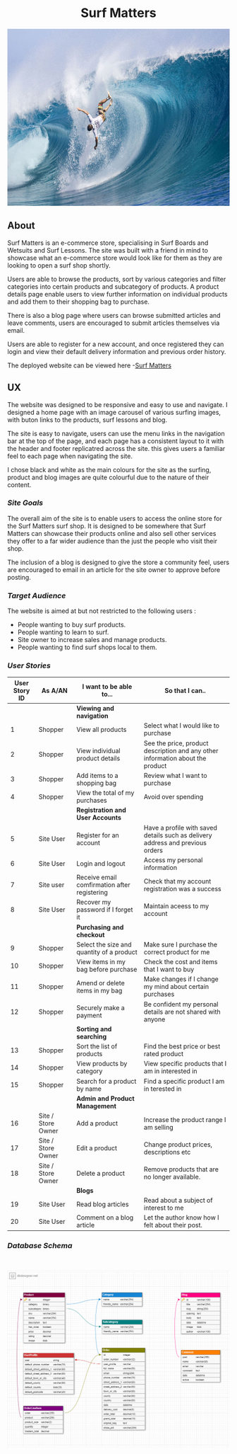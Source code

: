 <div align='center'>

# **Surf Matters**

</div>

<p align="center">
    <img width="600" height="400" src="media/surf_matters_readme.jpg">
</p>

## **About**

Surf Matters is an e-commerce store, specialising in Surf Boards and Wetsuits and Surf Lessons.
The site was built with a friend in mind to showcase what an e-commerce store would look like for them as
they are looking to open a surf shop shortly.

Users are able to browse the products, sort by various categories and filter categories into certain products
and subcategory of products. A product details page enable users to view further information on individual products
and add them to their shopping bag to purchase.

There is also a blog page where users can browse submitted articles and leave comments, users are encouraged
to submit articles themselves via email.

Users are able to register for a new account, and once registered they can login and view their default delivery 
information and previous order history.

The deployed website can be viewed here -[Surf Matters](https://adamp-surf-matters.herokuapp.com/)

## **UX**

The website was designed to be responsive and easy to use and navigate. I designed a home page with an image carousel
of various surfing images, with buton links to the products, surf lessons and blog.

The site is easy to navigate, users can use the menu links in the navigation bar at the top of the page,
and each page has a consistent layout to it with the header and footer replicatred across the site. 
this gives users a familiar feel to each page when navigating the site.

I chose black and white as the main colours for the site as the surfing, product and blog images
are quite colourful due to the nature of their content.

### _**Site Goals**_

The overall aim of the site is to enable users to access the online store for the Surf Matters
surf shop. It is designed to be somewhere that Surf Matters can showcase their products online and 
also sell other services they offer to a far wider audience than the just the people who visit their
shop. 

The inclusion of a blog is designed to give the store a community feel, users are encouraged to email in an 
article for the site owner to approve before posting.

### _**Target Audience**_ 

The website is aimed at but not restricted to the following users :

* People wanting to buy surf products.
* People wanting to learn to surf.
* Site owner to increase sales and manage products.
* People wanting to find surf shops local to them.

### _**User Stories**_

| User Story ID | As A/AN            | I want to be able to...                      | So that I can..                                                                |
|---------------|--------------------|----------------------------------------------|--------------------------------------------------------------------------------|
|               |                    | **Viewing and navigation**                       |                                                                                |
| 1             | Shopper            | View all products                            | Select what I would like to purchase                                           |
| 2             | Shopper            | View individual product details              | See the price, product description and any other information about the product |
| 3             | Shopper            | Add items to a shopping bag                  | Review what I want to purchase                                                 |
| 4             | Shopper            | View the total of my purchases               | Avoid over spending                                                            |
|               |                    | **Registration and User Accounts**               |                                                                                |
| 5             | Site User          | Register for an account                      | Have a profile with saved details such as delivery address and previous orders |
| 6             | Site User          | Login and logout                             | Access my personal information                                                 |
| 7             | Site user          | Receive email comfirmation after registering | Check that my account registration was a success                               |
| 8             | Site User          | Recover my password if I forget it           | Maintain aceess to my account                                                  |
|               |                    | **Purchasing and checkout**                      |                                                                                |
| 9             | Shopper            | Select the size and quantity of a product    | Make sure I purchase the correct product for me                                |
| 10            | Shopper            | View items in my bag before purchase         | Check the cost and items that I want to buy                                    |
| 11            | Shopper            | Amend or delete items in my bag              | Make changes if I change my mind about certain purchases                       |
| 12            | Shopper            | Securely make a payment                      | Be confident my personal details are not shared with anyone                    |
|               |                    | **Sorting and searching**                        |                                                                                |
| 13            | Shopper            | Sort the list of products                    | Find the best price or best rated product                                      |
| 14            | Shopper            | View products by category                    | View specific products that I am in interested in                              |
| 15            | Shopper            | Search for a product by name                 | Find a specific product I am in terested in                                    |
|               |                    | **Admin and Product Management**                 |                                                                                |
| 16            | Site / Store Owner | Add a product                                | Increase the product range I am selling                                        |
| 17            | Site / Store Owner | Edit a product                               | Change product prices, descriptions etc                                        |
| 18            | Site / Store Owner | Delete a product                             | Remove products that are no longer available.                                  |
|               |                    | **Blogs**                                        |                                                                                |
| 19            | Site User          | Read blog articles                           | Read about a subject of interest to me                                         |
| 20            | Site User          | Comment on a blog article                    | Let the author know how I felt about their post.   


### _**Database Schema**_

<br>
<p align="center">
    <img width="600" height="400" src="media/Surf_Matters_DB_Schema.png">
</p>
<br>
